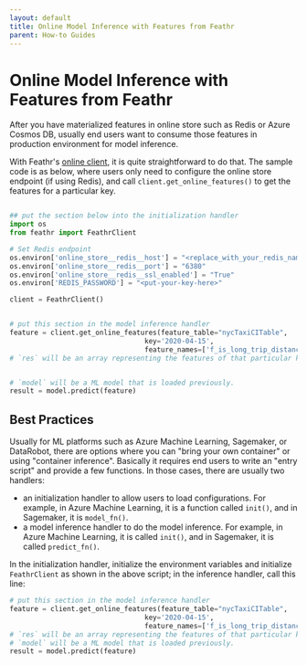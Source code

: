 ```yaml
---
layout: default
title: Online Model Inference with Features from Feathr
parent: How-to Guides
---
```


# Online Model Inference with Features from Feathr

After you have materialized features in online store such as Redis or Azure Cosmos DB, usually end users want to consume those features in production environment for model inference.

With Feathr's [online client](https://feathr.readthedocs.io/en/latest/#feathr.FeathrClient.get_online_features), it is quite straightforward to do that. The sample code is as below, where users only need to configure the online store endpoint (if using Redis), and call `client.get_online_features()` to get the features for a particular key.

```python

## put the section below into the initialization handler
import os
from feathr import FeathrClient

# Set Redis endpoint
os.environ['online_store__redis__host'] = "<replace_with_your_redis_name>.redis.cache.windows.net"
os.environ['online_store__redis__port'] = "6380"
os.environ['online_store__redis__ssl_enabled'] = "True"
os.environ['REDIS_PASSWORD'] = "<put-your-key-here>"

client = FeathrClient()


# put this section in the model inference handler
feature = client.get_online_features(feature_table="nycTaxiCITable",
                                 key='2020-04-15',
                                 feature_names=['f_is_long_trip_distance', 'f_day_of_week'])
# `res` will be an array representing the features of that particular key.


# `model` will be a ML model that is loaded previously.
result = model.predict(feature)
```

## Best Practices

Usually for ML platforms such as Azure Machine Learning, Sagemaker, or DataRobot, there are options where you can "bring your own container" or using "container inference". Basically it requires end users to write an "entry script" and provide a few functions. In those cases, there are usually two handlers:

- an initialization handler to allow users to load configurations. For example, in Azure Machine Learning, it is a function called `init()`, and in Sagemaker, it is `model_fn()`.
- a model inference handler to do the model inference. For example, in Azure Machine Learning, it is called `init()`, and in Sagemaker, it is called `predict_fn()`.

In the initialization handler, initialize the environment variables and initialize `FeathrClient` as shown in the above script; in the inference handler, call this line:

```python
# put this section in the model inference handler
feature = client.get_online_features(feature_table="nycTaxiCITable",
                                 key='2020-04-15',
                                 feature_names=['f_is_long_trip_distance', 'f_day_of_week'])
# `res` will be an array representing the features of that particular key.
# `model` will be a ML model that is loaded previously.
result = model.predict(feature)
```
